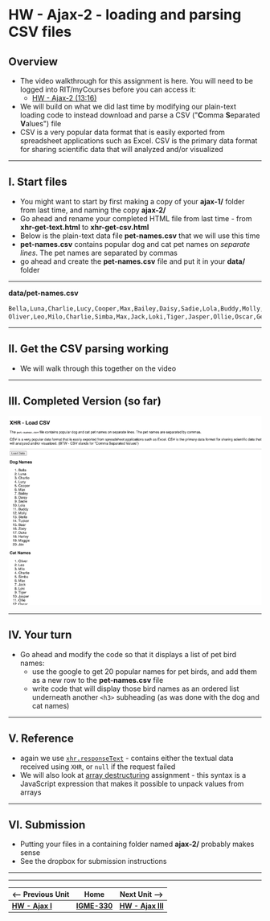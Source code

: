 # HW - Ajax-2 - loading and parsing CSV files

## Overview

- The video walkthrough for this assignment is here. You will need to be logged into RIT/myCourses before you can access it:
  - [HW - Ajax-2 (13:16)](https://rit.hosted.panopto.com/Panopto/Pages/Viewer.aspx?id=dda93dac-be59-4230-9e48-ad9401501b9e)
- We will build on what we did last time by modifying our plain-text loading code to instead download and parse a CSV ("**C**omma **S**eparated **V**alues") file
- CSV is a very popular data format that is easily exported from spreadsheet applications such as Excel. CSV is the primary data format for sharing scientific data that will analyzed and/or visualized

<hr>

## I. Start files
- You might want to start by first making a copy of your **ajax-1/** folder from last time, and naming the copy **ajax-2/**
- Go ahead and rename your completed HTML file from last time - from **xhr-get-text.html** to **xhr-get-csv.html** 
- Below is the plain-text data file **pet-names.csv** that we will use this time
- **pet-names.csv** contains popular dog and cat pet names on *separate lines*. The pet names are separated by commas
- go ahead and create the **pet-names.csv** file and put it in your **data/** folder

<hr>

**data/pet-names.csv**

```text
Bella,Luna,Charlie,Lucy,Cooper,Max,Bailey,Daisy,Sadie,Lola,Buddy,Molly,Stella,Tucker,Bear,Zoey,Duke,Harley,Maggie,Jax
Oliver,Leo,Milo,Charlie,Simba,Max,Jack,Loki,Tiger,Jasper,Ollie,Oscar,George,Buddy,Toby,Smokey,Finn,Felix,Simon,Shadow
```

<hr>

## II. Get the CSV parsing working

- We will walk through this together on the video

<hr>

## III. Completed Version (so far)

![screenshot](_images/_ajax-images/HW-ajax-3.png)

<hr>

## IV. Your turn
- Go ahead and modify the code so that it displays a list of pet bird names:
  - use the google to get 20 popular names for pet birds, and add them as a new row to the **pet-names.csv** file
  - write code that will display those bird names as an ordered list underneath another `<h3>` subheading (as was done with the dog and cat names)

<hr>

## V. Reference

- again we use [`xhr.responseText`](https://developer.mozilla.org/en-US/docs/Web/API/XMLHttpRequest/responseText) - contains either the textual data received using `XHR`, or `null` if the request failed
- We will also look at [array destructuring](https://developer.mozilla.org/en-US/docs/Web/JavaScript/Reference/Operators/Destructuring_assignment) assignment - this syntax is a JavaScript expression that makes it possible to unpack values from arrays

<hr>

## VI. Submission

- Putting your files in a containing folder named  **ajax-2/** probably makes sense
- See the dropbox for submission instructions


<hr><hr>

| <-- Previous Unit | Home | Next Unit -->
| --- | --- | --- 
|   [**HW - Ajax I**](HW-ajax-1.md)  |  [**IGME-330**](../README.md) | [**HW - Ajax III**](HW-ajax-3.md)
